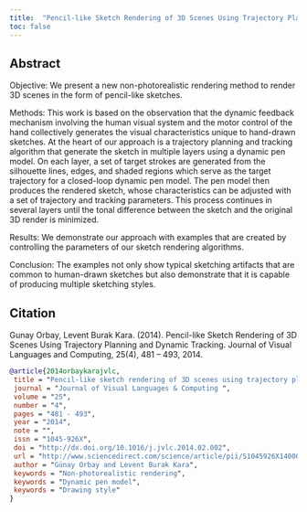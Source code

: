 ```yaml
---
title:  "Pencil-like Sketch Rendering of 3D Scenes Using Trajectory Planning and Dynamic Tracking"
toc: false
---
```


## Abstract

Objective: We present a new non-photorealistic rendering method to render 3D scenes in the form of pencil-like sketches.

Methods: This work is based on the observation that the dynamic feedback mechanism involving the human visual system and the motor control of the hand collectively generates the visual characteristics unique to hand-drawn sketches. At the heart of our approach is a trajectory planning and tracking algorithm that generate the sketch in multiple layers using a dynamic pen model. On each layer, a set of target strokes are generated from the silhouette lines, edges, and shaded regions which serve as the target trajectory for a closed-loop dynamic pen model. The pen model then produces the rendered sketch, whose characteristics can be adjusted with a set of trajectory and tracking parameters. This process continues in several layers until the tonal difference between the sketch and the original 3D render is minimized.

Results: We demonstrate our approach with examples that are created by controlling the parameters of our sketch rendering algorithms.

Conclusion: The examples not only show typical sketching artifacts that are common to human-drawn sketches but also demonstrate that it is capable of producing multiple sketching styles.

## Citation

Gunay Orbay, Levent Burak Kara. (2014). Pencil-like Sketch Rendering of 3D Scenes Using Trajectory Planning and Dynamic Tracking. Journal of Visual Languages and Computing, 25(4), 481 – 493, 2014.

```bibtex
@article{2014orbaykarajvlc,
 title = "Pencil-like sketch rendering of 3D scenes using trajectory planning and dynamic tracking ",
 journal = "Journal of Visual Languages & Computing ",
 volume = "25",
 number = "4",
 pages = "481 - 493",
 year = "2014",
 note = "",
 issn = "1045-926X",
 doi = "http://dx.doi.org/10.1016/j.jvlc.2014.02.002",
 url = "http://www.sciencedirect.com/science/article/pii/S1045926X14000305",
 author = "Günay Orbay and Levent Burak Kara",
 keywords = "Non-photorealistic rendering",
 keywords = "Dynamic pen model",
 keywords = "Drawing style"
}
```
